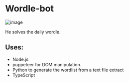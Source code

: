 # Wordle-bot
![image](https://user-images.githubusercontent.com/37753525/164368806-54de8da1-56dd-4560-89e0-4491f7f243ee.png)

He solves the daily wordle.

## Uses:
 * Node.js
 * puppeteer for DOM manipulation.
 * Python to generate the wordlist from a text file extract
 * TypeScript
